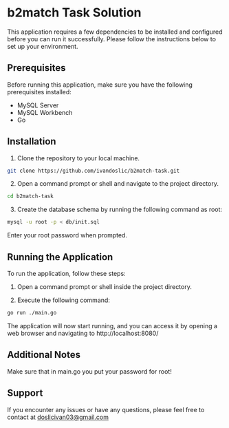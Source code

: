# b2match Task Solution

This application requires a few dependencies to be installed and configured before you can run it successfully. Please follow the instructions below to set up your environment.

## Prerequisites

Before running this application, make sure you have the following prerequisites installed:

- MySQL Server
- MySQL Workbench
- Go

## Installation

1. Clone the repository to your local machine.
```bash
git clone https://github.com/ivandoslic/b2match-task.git
```

2. Open a command prompt or shell and navigate to the project directory.
```bash
cd b2match-task
```

3. Create the database schema by running the following command as root:
```bash
mysql -u root -p < db/init.sql
```
Enter your root password when prompted.

## Running the Application

To run the application, follow these steps:

1. Open a command prompt or shell inside the project directory.

2. Execute the following command:
```bash
go run ./main.go
```

The application will now start running, and you can access it by opening a web browser and navigating to http://localhost:8080/

## Additional Notes

Make sure that in main.go you put your password for root!

## Support

If you encounter any issues or have any questions, please feel free to contact at doslicivan03@gmail.com